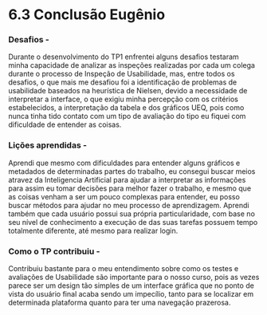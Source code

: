 # 6.3 Conclusão Eugênio

### Desafios - 
Durante o desenvolvimento do TP1 enfrentei alguns desafios testaram minha capacidade de analizar as inspeções realizadas por cada um colega durante o processo de Inspeção de Usabilidade, mas, entre todos os desafios, o que mais me desafiou foi a identificação de problemas de usabilidade baseados na heurística de Nielsen, devido a necessidade de interpretar a interface, o que exigiu minha percepção com os critérios estabelecidos, a interpretação da tabela e dos gráficos UEQ, pois como nunca tinha tido contato com um tipo de avaliação do tipo eu fiquei com dificuldade de entender as coisas.

### Lições aprendidas - 
Aprendi que mesmo com dificuldades para entender alguns gráficos e metadados de determinadas partes do trabalho, eu consegui buscar meios atravez da Inteligencia Artificial para ajudar a interpretar as informações para assim eu tomar decisões para melhor fazer o trabalho, e mesmo que as coisas venham a ser um pouco complexas para entender, eu posso buscar métodos para ajudar no meu processo de aprendizagem.
Aprendi também que cada usuário possui sua própria particularidade, com base no seu nível de conhecimento a execução de das suas tarefas possuem tempo totalmente diferente, até mesmo para realizar login.

### Como o TP contribuiu - 
Contribuiu bastante para o meu entendimento sobre como os testes e avaliações de Usabilidade são importante para o nosso curso, pois as vezes parece ser um design tão simples de um interface gráfica que no ponto de vista do usuário final acaba sendo um impecílio, tanto para se localizar em determinada plataforma quanto para ter uma navegação prazerosa.
